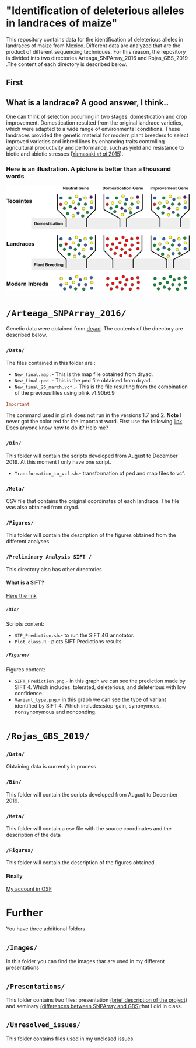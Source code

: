 # "Identification of deleterious alleles in landraces of maize"

This repository contains data for the identification of deleterious alleles in landraces of maize from Mexico. Different data are analyzed that are the product of different sequencing techniques. For this reason, the repository is divided into two directories Arteaga_SNPArray_2016 and Rojas_GBS_2019 .The content of each directory is described below.

## First 

## What is a landrace? A good answer, I think..

One can think of selection occurring in two stages: domestication and crop improvement. Domestication resulted from the original landrace varieties, which were adapted to a wide range of environmental conditions. These landraces provided the genetic material for modern plant breeders to select improved varieties and inbred lines by enhancing traits controlling agricultural productivity and performance, such as yield and resistance to biotic and abiotic stresses ([Yamasaki *et al* 2015](http://www.plantcell.org/content/17/11/2859)).

### Here is an illustration. A picture is better than a thousand words

!["What_landrace"](https://github.com/Duhyadi/Deleterious-alleles-in-landraces-of-maize/blob/master/Images/What_landrace.jpg)



#  `/Arteaga_SNPArray_2016/`

Genetic data were obtained from [dryad](https://datadryad.org/resource/doi:10.5061/dryad.4t20n). 
The contents of the directory are described below.

### `/Data/`

The files contained in this folder are :

* `New_final.map` .- This is the map file obtained from dryad.
* `New_final.ped` .- This is the ped file obtained from dryad.
* `New_final_26_march.vcf` .- This is the file resulting from the combination of the previous files using plink v1.90b6.9

 ```prolog
 Important
  ```
The command used in plink does not run in the versions 1.7 and 2. **Note** I never got the color red for the important word. First use the following [link](https://stackoverflow.com/questions/35465557/how-to-apply-color-in-markdown) Does anyone know how to do it? Help me?

### `/Bin/`

This folder will contain the scripts developed from August to December 2019. At this moment I only have one script.

* `Transformation_to_vcf.sh`.- transformation of ped and map files to vcf.

### `/Meta/`

CSV file that contains the original coordinates of each landrace. The file was also obtained from dryad.


### `/Figures/`

This folder will contain the description of the figures obtained from the different analyses.

### `/Preliminary Analysis SIFT /`

This directory also has other directories

#### What is a SIFT?

[Here the link](https://sift.bii.a-star.edu.sg/)

##### `/Bin/`
Scripts content:

* `SIF_Prediction.sh`.- to run the SIFT 4G annotator.
* `Plot_class.R`.- plots SIFT Predictions results.

##### `/Figures/`

Figures content:

* `SIFT_Prediction.png`.- in this graph we can see the prediction made by SIFT 4. Which includes: tolerated, deleterious, and deleterious with low confidence.
* `Variant_type.png`.- in this graph we can see the type of variant identified by SIFT 4. Which includes:stop-gain, synonymous, nonsynonymous and nonconding.


# `/Rojas_GBS_2019/`

### `/Data/`
Obtaining data is currently in process

### `/Bin/`

This folder will contain the scripts developed from August to December 2019.

### `/Meta/`

This folder will contain a csv file with the source coordinates and the description of the data

### `/Figures/`

This folder will contain the description of the figures obtained.

#### Finally

[My account in OSF](https://osf.io/tza5v/files/)

# Further

You have three additional folders

## `/Images/`

In this folder you can find the images thar are used in my different presentations

## `/Presentations/`

This folder contains two files: presentation [(brief description of the project)](https://github.com/Duhyadi/Deleterious-alleles-in-landraces-of-maize/blob/master/Presentations/Presentation.pdf) and seminary [(differences between SNPArray and GBS)](https://github.com/Duhyadi/Deleterious-alleles-in-landraces-of-maize/blob/master/Presentations/Seminary_I.pdf)that I did in class.

## `/Unresolved_issues/`

This folder contains files used in my unclosed issues.
